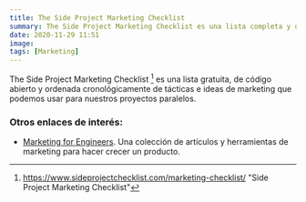 ```yaml
---
title: The Side Project Marketing Checklist
summary: The Side Project Marketing Checklist es una lista completa y ordenada cronológicamente de tácticas e ideas de marketing que podemos usar para nuestros proyectos paralelos.
date: 2020-11-29 11:51
image:
tags: [Marketing]
---
```


The Side Project Marketing Checklist [^1] es una lista gratuita, de código abierto y ordenada cronológicamente de tácticas e ideas de marketing que podemos usar para nuestros proyectos paralelos.

### Otros enlaces de interés:
- [Marketing for Engineers][1]. Una colección de artículos y herramientas de marketing para hacer crecer un producto.

[^1]:	https://www.sideprojectchecklist.com/marketing-checklist/ "Side Project Marketing Checklist"

[1]:	https://github.com/goabstract/Marketing-for-Engineers "Marketing For Engineers Repo"